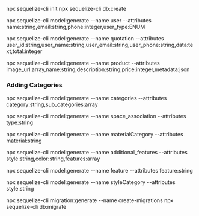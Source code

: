 npx sequelize-cli init
npx sequelize-cli db:create

npx sequelize-cli model:generate --name user --attributes name:string,email:string,phone:integer,user_type:ENUM

npx sequelize-cli model:generate --name quotation --attributes user_id:string,user_name:string,user_email:string,user_phone:string,data:text,total:integer

npx sequelize-cli model:generate --name product --attributes image_url:array,name:string,description:string,price:integer,metadata:json

### Adding Categories

npx sequelize-cli model:generate --name categories --attributes category:string,sub_categories:array

npx sequelize-cli model:generate --name space_association --attributes type:string

npx sequelize-cli model:generate --name materialCategory --attributes material:string

npx sequelize-cli model:generate --name additional_features --attributes style:string,color:string,features:array

npx sequelize-cli model:generate --name feature --attributes feature:string

npx sequelize-cli model:generate --name styleCategory --attributes style:string

npx sequelize-cli migration:generate --name create-migrations
npx sequelize-cli db:migrate
